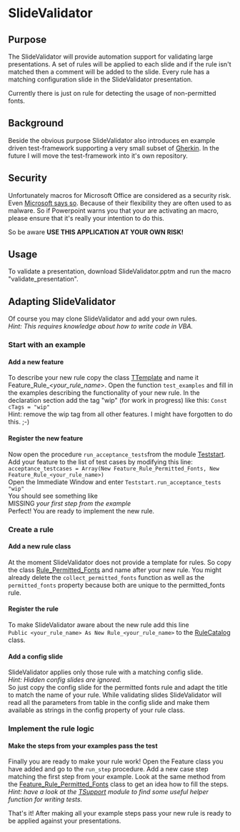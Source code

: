 # SlideValidator

## Purpose
The SlideValidator will provide automation support for validating large presentations. A set of rules will be applied to each slide and if the rule isn't matched then a comment will be added to the slide. Every rule has a matching configuration slide in the SlideValidator presentation.

Currently there is just on rule for detecting the usage of non-permitted fonts.

## Background
Beside the obvious purpose SlideValidator also introduces en example driven test-framework supporting a very small subset of [Gherkin](https://cucumber.io/docs/gherkin/reference/). In the future I will move the test-framework into it's own repository.

## Security
Unfortunately macros for Microsoft Office are considered as a security risk. Even [Microsoft says so](https://support.microsoft.com/en-us/office/enable-or-disable-macros-in-office-files-12b036fd-d140-4e74-b45e-16fed1a7e5c6).
Because of their flexibility they are often used to as malware. So if Powerpoint warns you that your are activating an macro, please ensure that it's really your intention to do this.  

So be aware **USE THIS APPLICATION AT YOUR OWN RISK!**

## Usage
To validate a presentation, download SlideValidator.pptm and run the macro "validate_presentation".

## Adapting SlideValidator
Of course you may clone SlideValidator and add your own rules. <br> *Hint: This requires knowledge about how to write code in VBA.*

### Start with an example
#### Add a new feature
To describe your new rule copy the class [TTemplate](blob/master/source/TTemplate.cls) and name it Feature_Rule_<*your_rule_name*>. Open the function ```test_examples``` and fill in the examples describing the functionality of your new rule. In the declaration section add the tag "wip" (for work in progress) like this: ```Const cTags = "wip"```
<br>Hint: remove the wip tag from all other features. I might have forgotten to do this. ;-)

#### Register the new feature
Now open the procedure ```run_acceptance_tests```from the module [Teststart](blob/master/source/Teststart.bas). Add your feature to the list of test cases by modifying this line:<br>```acceptance_testcases = Array(New Feature_Rule_Permitted_Fonts, New Feature_Rule_<your_rule_name>)```
<br> Open the Immediate Window and enter ```Teststart.run_acceptance_tests "wip"```
<br> You should see something like <br> MISSING *your first step from the example* <br> Perfect! You are ready to implement the new rule.

### Create a rule
#### Add a new rule class
At the  moment SlideValidator does not provide a template for rules. So copy the class [Rule_Permitted_Fonts](blob/master/source/Rule_Permitted_Fonts.cls) and name after your new rule. You might already delete the ```collect_permitted_fonts``` function as well as the ```permitted_fonts``` property because both are unique to the permitted_fonts rule.

#### Register the rule
To make SlideValidator aware about the new rule add this line <br> ```Public <your_rule_name> As New Rule_<your_rule_name>``` to the [RuleCatalog](blob/master/source/RuleCatalog.cls) class.

#### Add a config slide
SlideValidator applies only those rule with a matching config slide. <br>
*Hint: Hidden config slides are ignored.* <br>
So just copy the config slide for the permitted fonts rule and adapt the title to match the name of your rule. While validating slides SlideValidator will read all the parameters from table in the config slide and make them available as strings in the config property of your rule class.

### Implement the rule logic
#### Make the steps from your examples pass the test
Finally you are ready to make your rule work! Open the Feature class you have added and go to the ```run_step``` procedure. Add a new case step matching the first step from your example. Look at the same method from the [Feature_Rule_Permitted_Fonts](blob/master/source/Feature_Rule_Permitted_Fonts.cls) class to get an idea how to fill the steps. <br> *Hint: have a look at the [TSupport](blob/master/source/TSupport.bas) module to find some useful helper function for writing tests.*

That's it! After making all your example steps pass your new rule is ready to be applied against your presentations.
